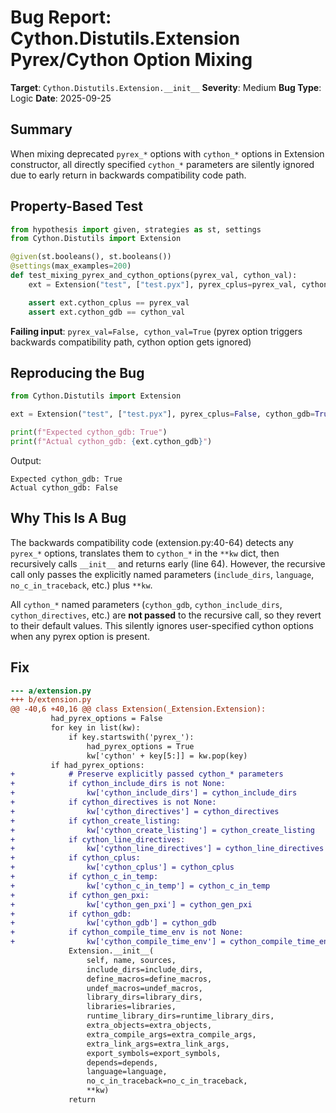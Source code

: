 # Bug Report: Cython.Distutils.Extension Pyrex/Cython Option Mixing

**Target**: `Cython.Distutils.Extension.__init__`
**Severity**: Medium
**Bug Type**: Logic
**Date**: 2025-09-25

## Summary

When mixing deprecated `pyrex_*` options with `cython_*` options in Extension constructor, all directly specified `cython_*` parameters are silently ignored due to early return in backwards compatibility code path.

## Property-Based Test

```python
from hypothesis import given, strategies as st, settings
from Cython.Distutils import Extension

@given(st.booleans(), st.booleans())
@settings(max_examples=200)
def test_mixing_pyrex_and_cython_options(pyrex_val, cython_val):
    ext = Extension("test", ["test.pyx"], pyrex_cplus=pyrex_val, cython_gdb=cython_val)

    assert ext.cython_cplus == pyrex_val
    assert ext.cython_gdb == cython_val
```

**Failing input**: `pyrex_val=False, cython_val=True` (pyrex option triggers backwards compatibility path, cython option gets ignored)

## Reproducing the Bug

```python
from Cython.Distutils import Extension

ext = Extension("test", ["test.pyx"], pyrex_cplus=False, cython_gdb=True)

print(f"Expected cython_gdb: True")
print(f"Actual cython_gdb: {ext.cython_gdb}")
```

Output:
```
Expected cython_gdb: True
Actual cython_gdb: False
```

## Why This Is A Bug

The backwards compatibility code (extension.py:40-64) detects any `pyrex_*` options, translates them to `cython_*` in the `**kw` dict, then recursively calls `__init__` and returns early (line 64). However, the recursive call only passes the explicitly named parameters (`include_dirs`, `language`, `no_c_in_traceback`, etc.) plus `**kw`.

All `cython_*` named parameters (`cython_gdb`, `cython_include_dirs`, `cython_directives`, etc.) are **not passed** to the recursive call, so they revert to their default values. This silently ignores user-specified cython options when any pyrex option is present.

## Fix

```diff
--- a/extension.py
+++ b/extension.py
@@ -40,6 +40,16 @@ class Extension(_Extension.Extension):
         had_pyrex_options = False
         for key in list(kw):
             if key.startswith('pyrex_'):
                 had_pyrex_options = True
                 kw['cython' + key[5:]] = kw.pop(key)
         if had_pyrex_options:
+            # Preserve explicitly passed cython_* parameters
+            if cython_include_dirs is not None:
+                kw['cython_include_dirs'] = cython_include_dirs
+            if cython_directives is not None:
+                kw['cython_directives'] = cython_directives
+            if cython_create_listing:
+                kw['cython_create_listing'] = cython_create_listing
+            if cython_line_directives:
+                kw['cython_line_directives'] = cython_line_directives
+            if cython_cplus:
+                kw['cython_cplus'] = cython_cplus
+            if cython_c_in_temp:
+                kw['cython_c_in_temp'] = cython_c_in_temp
+            if cython_gen_pxi:
+                kw['cython_gen_pxi'] = cython_gen_pxi
+            if cython_gdb:
+                kw['cython_gdb'] = cython_gdb
+            if cython_compile_time_env is not None:
+                kw['cython_compile_time_env'] = cython_compile_time_env
             Extension.__init__(
                 self, name, sources,
                 include_dirs=include_dirs,
                 define_macros=define_macros,
                 undef_macros=undef_macros,
                 library_dirs=library_dirs,
                 libraries=libraries,
                 runtime_library_dirs=runtime_library_dirs,
                 extra_objects=extra_objects,
                 extra_compile_args=extra_compile_args,
                 extra_link_args=extra_link_args,
                 export_symbols=export_symbols,
                 depends=depends,
                 language=language,
                 no_c_in_traceback=no_c_in_traceback,
                 **kw)
             return
```
